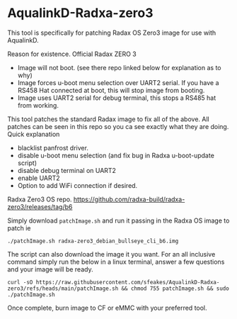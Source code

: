 # AqualinkD-Radxa-zero3

This tool is specifically for patching Radax OS Zero3 image for use with AqualinkD.

Reason for existence.
Official Radax ZERO 3
- Image will not boot. (see there repo linked below for explanation as to why)
- Image forces u-boot menu selection over UART2 serial. If you have a RS458 Hat connected at boot, this will stop image from booting.
- Image uses UART2 serial for debug terminal, this stops a RS485 hat from working.

This tool patches the standard Radax image to fix all of the above.  All patches can be seen in this repo so you ca see exactly what they are doing.  Quick explanation
- blacklist panfrost driver.
- disable u-boot menu selection (and fix bug in Radxa u-boot-update script)
- disable debug terminal on UART2
- enable UART2 
- Option to add WiFi connection if desired.

Radxa Zero3 OS repo.
https://github.com/radxa-build/radxa-zero3/releases/tag/b6

Simply download `patchImage.sh` and run it passing in the Radxa OS image to patch ie
```
./patchImage.sh radxa-zero3_debian_bullseye_cli_b6.img
```

The script can also download the image it you want. For an all inclusive command simply run the below in a linux terminal, answer a few questions and your image will be ready.

```
curl -sO https://raw.githubusercontent.com/sfeakes/AqualinkD-Radxa-zero3/refs/heads/main/patchImage.sh && chmod 755 patchImage.sh && sudo ./patchImage.sh
```

Once complete, burn image to CF or eMMC with your preferred tool.